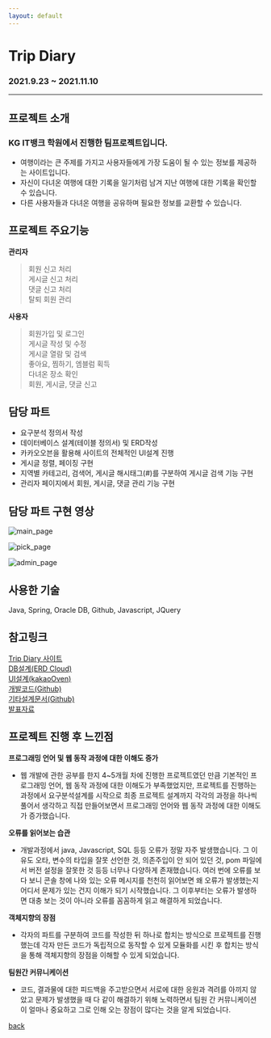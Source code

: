 ```yaml
---
layout: default
---
```


# **Trip Diary**
### **2021.9.23 ~ 2021.11.10** 
---
## **프로젝트 소개**
### KG IT뱅크 학원에서 진행한 팀프로젝트입니다. 
 * 여행이라는 큰 주제를 가지고 사용자들에게 가장 도움이 될 수 있는 정보를 제공하는 사이트입니다.
 * 자신이 다녀온 여행에 대한 기록을 일기처럼 남겨 지난 여행에 대한 기록을 확인할 수 있습니다.
 * 다른 사용자들과 다녀온 여행을 공유하며 필요한 정보를 교환할 수 있습니다.  

## **프로젝트 주요기능**
**관리자**
> 회원 신고 처리  
> 게시글 신고 처리  
> 댓글 신고 처리  
> 탈퇴 회원 관리  

**사용자**
> 회원가입 및 로그인  
> 게시글 작성 및 수정  
> 게시글 열람 및 검색   
> 좋아요, 찜하기, 엠블럼 획득   
> 다녀온 장소 확인  
> 회원, 게시글, 댓글 신고  

## **담당 파트**
* 요구분석 정의서 작성
* 데이터베이스 설계(테이블 정의서) 및 ERD작성
* 카카오오븐을 활용해 사이트의 전체적인 UI설계 진행
* 게시글 정렬, 페이징 구현
* 지역별 카테고리, 검색어, 게시글 해시태그(#)를 구분하여 게시글 검색 기능 구현
* 관리자 페이지에서 회원, 게시글, 댓글 관리 기능 구현

## **담당 파트 구현 영상**
![main_page](https://user-images.githubusercontent.com/88276563/149528861-e9bbcc64-48ae-4d0b-b797-4a98f61e3d40.gif)

![pick_page](https://user-images.githubusercontent.com/88276563/149529520-580403e7-0859-40f4-bd5a-54345e3cab1a.gif)

![admin_page](https://user-images.githubusercontent.com/88276563/149529577-3b66553e-db9d-4981-8db1-915d203ea0de.gif)

## **사용한 기술**
Java, Spring, Oracle DB, Github, Javascript, JQuery  

## **참고링크**
[Trip Diary 사이트](http://cmh93.synology.me:49158/main)  
[DB설계(ERD Cloud)](https://www.erdcloud.com/d/fKvpacZ6HFLBX5C2S)  
[UI설계(kakaoOven)](https://ovenapp.io/view/HCQC9wnUpKLxnmZfDU1sIZyLpJroaMEH/)  
[개발코드(Github)](https://github.com/ghktjr960/TripDiaryTeam)  
[기타설계문서(Github)](https://github.com/ghktjr960/TripDiary)  
[발표자료](https://docs.google.com/presentation/d/1sP1d0vG8pp4Txwh2A_AsKIe3wMnhdOGct6V3qYySQYA/edit#slide=id.p1)  

## **프로젝트 진행 후 느낀점**
**프로그래밍 언어 및 웹 동작 과정에 대한 이해도 증가**
* 웹 개발에 관한 공부를 한지 4~5개월 차에 진행한 프로젝트였던 만큼 기본적인 프로그래밍 언어, 웹 동작 과정에 대한 이해도가 부족했었지만, 프로젝트를 진행하는 과정에서 요구분석설계를 시작으로 최종 프로젝트 설계까지 각각의 과정을 하나씩 풀어서 생각하고 직접 만들어보면서 프로그래밍 언어와 웹 동작 과정에 대한 이해도가 증가했습니다.

**오류를 읽어보는 습관**
* 개발과정에서 java, Javascript, SQL 등등 오류가 정말 자주 발생했습니다. 그 이유도 오타, 변수의 타입을 잘못 선언한 것, 의존주입이 안 되어 있던 것, pom 파일에서 버전 설정을 잘못한 것 등등 너무나 다양하게 존재했습니다. 여러 번에 오류를 보다 보니 콘솔 창에 나와 있는 오류 메시지를 천천히 읽어보면 왜 오류가 발생했는지 어디서 문제가 있는 건지 이해가 되기 시작했습니다. 그 이후부터는 오류가 발생하면 대충 보는 것이 아니라 오류를 꼼꼼하게 읽고 해결하게 되었습니다.

**객체지향의 장점**
* 각자의 파트를 구분하여 코드를 작성한 뒤 하나로 합치는 방식으로 프로젝트를 진행했는데 각자 만든 코드가 독립적으로 동작할 수 있게 모듈화를 시킨 후 합치는 방식을 통해 객체지향의 장점을 이해할 수 있게 되었습니다.

**팀원간 커뮤니케이션**
* 코드, 결과물에 대한 피드백을 주고받으면서 서로에 대한 응원과 격려를 아끼지 않았고 문제가 발생했을 때 다 같이 해결하기 위해 노력하면서 팀원 간 커뮤니케이션이 얼마나 중요하고 그로 인해 오는 장점이 많다는 것을 알게 되었습니다.

[back](./)
